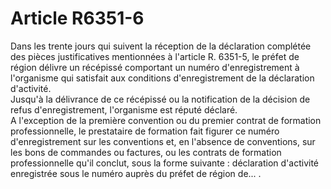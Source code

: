 # Article R6351-6

Dans les trente jours qui suivent la réception de la déclaration complétée des pièces justificatives mentionnées à l'article R. 6351-5, le préfet de région délivre un récépissé comportant un numéro d'enregistrement à l'organisme qui satisfait aux conditions d'enregistrement de la déclaration d'activité.   
Jusqu'à la délivrance de ce récépissé ou la notification de la décision de refus d'enregistrement, l'organisme est réputé déclaré.   
A l'exception de la première convention ou du premier contrat de formation professionnelle, le prestataire de formation fait figurer ce numéro d'enregistrement sur les conventions et, en l'absence de conventions, sur les bons de commandes ou factures, ou les contrats de formation professionnelle qu'il conclut, sous la forme suivante : déclaration d'activité enregistrée sous le numéro auprès du préfet de région de... .